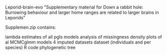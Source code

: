 Leporid-brain-evo
"Supplementary material for Down a rabbit hole: Burrowing behaviour and larger home ranges are related to larger brains in Leporids"

Supplemen.zip contains:

lambda estimates of all pgls models
analysis of missingness
density plots of al MCMCglmm models
4 imputed datasets
dataset (individuals and per species)
R code
phylogenetic tree
